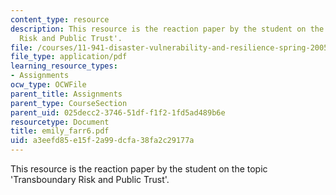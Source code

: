```yaml
---
content_type: resource
description: This resource is the reaction paper by the student on the topic 'Transboundary
  Risk and Public Trust'.
file: /courses/11-941-disaster-vulnerability-and-resilience-spring-2005/a3eefd85e15f2a99dcfa38fa2c29177a_emily_farr6.pdf
file_type: application/pdf
learning_resource_types:
- Assignments
ocw_type: OCWFile
parent_title: Assignments
parent_type: CourseSection
parent_uid: 025decc2-3746-51df-f1f2-1fd5ad489b6e
resourcetype: Document
title: emily_farr6.pdf
uid: a3eefd85-e15f-2a99-dcfa-38fa2c29177a
---
```

This resource is the reaction paper by the student on the topic 'Transboundary Risk and Public Trust'.

